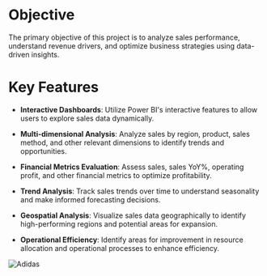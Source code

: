 # Objective

The primary objective of this project is to analyze sales performance, understand revenue drivers, and optimize business strategies using data-driven insights.


# Key Features

- **Interactive Dashboards**: Utilize Power BI's interactive features to allow users to explore sales data dynamically.

- **Multi-dimensional Analysis**: Analyze sales by region, product, sales method, and other relevant dimensions to identify trends and opportunities.

- **Financial Metrics Evaluation**: Assess sales, sales YoY%, operating profit, and other financial metrics to optimize profitability.

- **Trend Analysis**: Track sales trends over time to understand seasonality and make informed forecasting decisions.

- **Geospatial Analysis**: Visualize sales data geographically to identify high-performing regions and potential areas for expansion.

- **Operational Efficiency**: Identify areas for improvement in resource allocation and operational processes to enhance efficiency.


![Adidas](https://github.com/ADITYAS2309/Power-BI-Dashboards/assets/164273986/64e9ca64-0084-46a3-8827-3127efb2b3a5)


